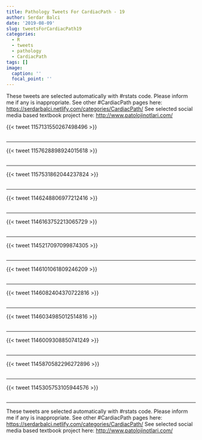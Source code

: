 ```yaml
---
title: Pathology Tweets For CardiacPath - 19
author: Serdar Balci
date: '2019-08-09'
slug: tweetsForCardiacPath19
categories:
  - R
  - tweets
  - pathology
  - CardiacPath
tags: []
image:
  caption: ''
  focal_point: ''
---
```



These tweets are selected automatically with #rstats code. Please inform me if any is inappropriate.
See other #CardiacPath pages here: https://serdarbalci.netlify.com/categories/CardiacPath/ 
See selected social media based textbook project here: http://www.patolojinotlari.com/

{{< tweet 1157131550267498496 >}}
<br>
<br>
<hr>
{{< tweet 1157628898924015618 >}}
<br>
<br>
<hr>
{{< tweet 1157531862044237824 >}}
<br>
<br>
<hr>
{{< tweet 1146248806977212416 >}}
<br>
<br>
<hr>
{{< tweet 1146163752213065729 >}}
<br>
<br>
<hr>
{{< tweet 1145217097099874305 >}}
<br>
<br>
<hr>
{{< tweet 1146101061809246209 >}}
<br>
<br>
<hr>
{{< tweet 1146082404370722816 >}}
<br>
<br>
<hr>
{{< tweet 1146034985012514816 >}}
<br>
<br>
<hr>
{{< tweet 1146009308850741249 >}}
<br>
<br>
<hr>
{{< tweet 1145870582296272896 >}}
<br>
<br>
<hr>
{{< tweet 1145305753105944576 >}}
<br>
<br>
<hr>


These tweets are selected automatically with #rstats code. Please inform me if any is inappropriate.
See other #CardiacPath pages here: https://serdarbalci.netlify.com/categories/CardiacPath/ 
See selected social media based textbook project here: http://www.patolojinotlari.com/
